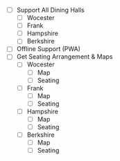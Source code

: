 - [ ] Support All Dining Halls
    - [ ] Wocester
    - [ ] Frank
    - [ ] Hampshire
    - [ ] Berkshire
- [ ] Offline Support (PWA)
- [ ] Get Seating Arrangement & Maps
    - [ ] Wocester
        - [ ] Map
        - [ ] Seating
    - [ ] Frank
        - [ ] Map
        - [ ] Seating
    - [ ] Hampshire
        - [ ] Map
        - [ ] Seating
    - [ ] Berkshire
        - [ ] Map
        - [ ] Seating
